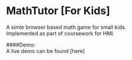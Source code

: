MathTutor [For Kids]
====================
A simle browser based math game for small kids.  
Implemented as part of coursework for HMI.  
 
####Demo:  
A live demo can be found [here] 
